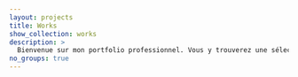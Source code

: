 ```yaml
---
layout: projects
title: Works
show_collection: works
description: >
  Bienvenue sur mon portfolio professionnel. Vous y trouverez une sélection de projets les plus pertinents, allant du print au web design, en passant par de la conception d'interface et de l'intégration web.
no_groups: true
---
```

